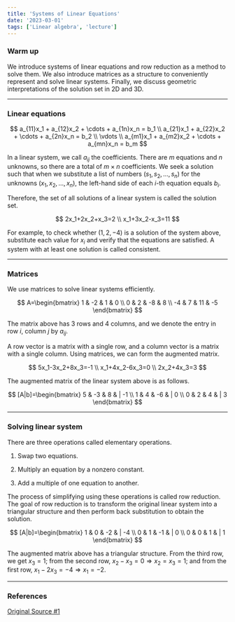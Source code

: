 ```yaml
---
title: 'Systems of Linear Equations'
date: '2023-03-01'
tags: ['Linear algebra', 'lecture']
---
```


### Warm up

We introduce systems of linear equations and row reduction as a method to solve them. We also introduce matrices as a structure to conveniently represent and solve linear systems. Finally, we discuss geometric interpretations of the solution set in 2D and 3D.

---

### Linear equations

$$
a_{11}x_1 + a_{12}x_2 + \cdots + a_{1n}x_n = b_1 \\
a_{21}x_1 + a_{22}x_2 + \cdots + a_{2n}x_n = b_2 \\
\vdots \\
a_{m1}x_1 + a_{m2}x_2 + \cdots + a_{mn}x_n = b_m
$$

In a linear system, we call $a_{ij}$ the coefficients. There are $m$ equations and $n$ unknowns, so there are a total of $m\times n$ coefficients. We seek a solution such that when we substitute a list of numbers $(s_1, s_2, \dots, s_n)$ for the unknowns $(x_1, x_2, \dots, x_n)$, the left-hand side of each $i$-th equation equals $b_i$.

Therefore, the set of all solutions of a linear system is called the solution set.

$$
2x_1+2x_2+x_3=2 \\
x_1+3x_2-x_3=11
$$

For example, to check whether $(1, 2, -4)$ is a solution of the system above, substitute each value for $x_i$ and verify that the equations are satisfied. A system with at least one solution is called consistent.

---

### Matrices

We use matrices to solve linear systems efficiently.

$$
A=\begin{bmatrix} 1 & -2 & 1 & 0 \\
0 & 2 & -8 & 8 \\
-4 & 7 & 11 & -5 
\end{bmatrix}
$$

The matrix above has 3 rows and 4 columns, and we denote the entry in row $i$, column $j$ by $a_{ij}$.

A row vector is a matrix with a single row, and a column vector is a matrix with a single column. Using matrices, we can form the augmented matrix.

$$
5x_1-3x_2+8x_3=-1 \\
x_1+4x_2-6x_3=0 \\
2x_2+4x_3=3
$$

The augmented matrix of the linear system above is as follows.

$$
[A|b]=\begin{bmatrix} 5 & -3 & 8 & | -1 \\
1 & 4 & -6 & | 0 \\
0 & 2 & 4 & | 3 
\end{bmatrix}
$$

---

### Solving linear system

There are three operations called elementary operations.

1. Swap two equations.

2. Multiply an equation by a nonzero constant.

3. Add a multiple of one equation to another.

The process of simplifying using these operations is called row reduction. The goal of row reduction is to transform the original linear system into a triangular structure and then perform back substitution to obtain the solution.

$$
[A|b]=\begin{bmatrix} 1 & 0 & -2 & | -4 \\
0 & 1 & -1 & | 0 \\
0 & 0 & 1 & | 1 
\end{bmatrix}
$$

The augmented matrix above has a triangular structure. From the third row, we get $x_3=1$; from the second row, $x_2-x_3=0 \Rightarrow x_2=x_3=1$; and from the first row, $x_1-2x_3=-4 \Rightarrow x_1=-2$.

---

### References

[Original Source #1](https://www.geneseo.edu/~aguilar/public/assets/courses/233/main_notes.pdf)